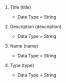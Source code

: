 1. Title (title)
    - Date Type = String

2. Description (description)
    - Data Type = String

3. Name (name)
    - Data Type = String

4. Type (type)
    - Data Type = String
